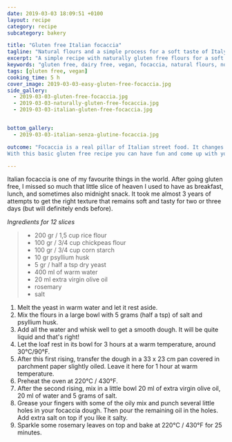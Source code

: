 ```yaml
---
date: 2019-03-03 18:09:51 +0100
layout: recipe
category: recipe
subcategory: bakery

title: "Gluten free Italian focaccia"
tagline: "Natural flours and a simple process for a soft taste of Italy."
excerpt: "A simple recipe with naturally gluten free flours for a soft Italian focaccia."
keywords: "gluten free, dairy free, vegan, focaccia, natural flours, no mix, italian"
tags: [gluten free, vegan]
cooking_time: 5 h
cover_image: 2019-03-03-easy-gluten-free-focaccia.jpg
side_gallery:
  - 2019-03-03-gluten-free-focaccia.jpg
  - 2019-03-03-naturally-gluten-free-focaccia.jpg
  - 2019-03-03-italian-gluten-free-focaccia.jpg


bottom_gallery:
  - 2019-03-03-italian-senza-glutine-focaccia.jpg

outcome: "Focaccia is a real pillar of Italian street food. It changes so much from North to South. It can be thin and crusty, or tall and soft. This recipe is the Italian focaccia you can find in every bakery, soften filled with Italian prosciutto or mozzarella and tomatoes.
With this basic gluten free recipe you can have fun and come up with your own version: I strongly suggest that you top it with cherry tomatoes and olives, like the use to do in Puglia. Using only naturally gluten free flours and no premixed ingredients, this focaccia recipe is a no brainer for every weekend baking wish."    

---
```


Italian focaccia is one of my favourite things in the world. After going gluten free, I missed so much that little slice of heaven I used to have as breakfast, lunch, and sometimes also midnight snack.
It took me almost 3 years of attempts to get the right texture that remains soft and tasty for two or three days (but will definitely ends before).

_Ingredients for 12 slices_

> - 200 gr / 1,5 cup rice flour  
> - 100 gr /  3/4 cup chickpeas flour
> - 100 gr /  3/4 cup corn starch
> - 10 gr psyllium husk
> - 5 gr / half a tsp dry yeast
> - 400 ml of warm water
> - 20 ml extra virgin olive oil
> - rosemary
> - salt

1. Melt the yeast in warm water and let it rest aside.
2. Mix the flours in a large bowl with 5 grams (half a tsp) of salt and psyllium husk.
3. Add all the water and whisk well to get a smooth dough. It will be quite liquid and that's right!  
4. Let the loaf rest in its bowl for 3 hours at a warm temperature, around 30°C/90°F.
5. After this first rising, transfer the dough in a 33 x 23 cm pan covered in parchment paper slightly oiled. Leave it here for 1 hour at warm temperature.
6. Preheat the oven at 220°C / 430°F.
7. After the second rising, mix in a little bowl 20 ml of extra virgin olive oil, 20 ml of water and 5 grams of salt.
8. Grease your fingers with some of the oily mix and punch several little holes in your focaccia dough. Then pour the remaining oil in the holes. Add extra salt on top if you like it salty.
9. Sparkle some rosemary leaves on top and bake at 220°C / 430°F for 25 minutes.
